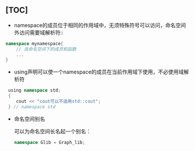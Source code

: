 [TOC]
---
- namespace的成员位于相同的作用域中，无须特殊符号可以访问，命名空间外访问需要域解析符::

```cpp
namespace mynamespace{
	// 该命名空间下的成员和函数
	...
}

```	
- using声明可以使一个namespace的成员在当前作用域下使用，不必使用域解析符
```cpp
 using namespace std;
 {
    cout << "cout可以不适用std::cout";
 } // namespace std
```
- 命名空间别名

	可以为命名空间长名起一个别名：
	```cpp
	namespace Glib = Graph_lib;
	```
